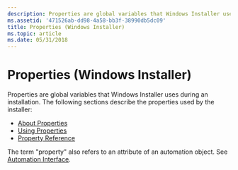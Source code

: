 ```yaml
---
description: Properties are global variables that Windows Installer uses during an installation.
ms.assetid: '471526ab-dd98-4a58-bb3f-38990db5dc09'
title: Properties (Windows Installer)
ms.topic: article
ms.date: 05/31/2018
---
```


# Properties (Windows Installer)

Properties are global variables that Windows Installer uses during an installation. The following sections describe the properties used by the installer:

-   [About Properties](about-properties.md)
-   [Using Properties](using-properties.md)
-   [Property Reference](property-reference.md)

The term "property" also refers to an attribute of an automation object. See [Automation Interface](automation-interface.md).

 

 



